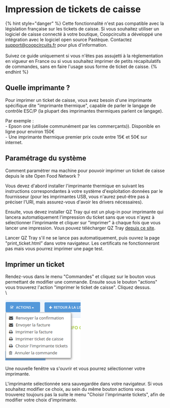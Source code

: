 # Impression de tickets de caisse

{% hint style="danger" %}
Cette fonctionnalité n'est pas compatible avec la législation française sur les tickets de caisse. Si vous souhaitez utiliser un logiciel de caisse connecté à votre boutique, Coopcircuits a développé une intégration avec le logiciel open source Pastèque. Contactez support@coopcircuits.fr pour plus d'information.\
\
Suivez ce guide uniquement si vous n'êtes pas assujetti à la règlementation en vigueur en France ou si vous souhaitez imprimer de petits récapitulatifs de commandes, sans en faire l'usage sous forme de ticket de caisse.
{% endhint %}

## Quelle imprimante ?

Pour imprimer un ticket de caisse, vous avez besoin d'une imprimante spécifique dite "imprimante thermique", capable de parler le langage de contrôle ESC/P (la plupart des imprimantes thermiques parlent ce langage).&#x20;

Par exemple :\
\-  Epson one (utilisée communément par les commerçants)). Disponible en ligne pour environ 150€\
\- Une imprimante thermique premier prix coute entre 15€ et 50€ sur internet.&#x20;

## Paramétrage du système

Comment paramétrer ma machine pour pouvoir imprimer un ticket de caisse depuis le site Open Food Network ?

Vous devez d'abord installer l'imprimante thermique en suivant les instructions correspondantes à votre système d'exploitation données par le fournisseur (pour les imprimantes USB, vous n'aurez peut-être pas à préciser l'URI, mais assurez-vous d'avoir les drivers nécessaires).

Ensuite, vous devez installer QZ Tray qui est un plug-in pour imprimante qui lancera automatiquement l'impression du ticket sans que vous n'ayez à sélectionner l'imprimante et cliquer sur "imprimer" à chaque fois que vous lancer une impression. Vous pouvez télécharger QZ Tray [depuis ce site](https://qz.io/download/#).

Lancer QZ Tray s'il ne se lance pas automatiquement, puis ouvrez la page "print\_ticket.html” dans votre navigateur. Les certificats ne fonctionneront pas mais vous pourrez imprimer une page test.&#x20;

## Imprimer un ticket

Rendez-vous dans le menu "Commandes" et cliquez sur le bouton vous permettant de modifier une commande. Ensuite sous le bouton "actions" vous trouverez l'action "imprimer le ticket de caisse". Cliquez dessus. \
\


![](<../../.gitbook/assets/image (64).png>)

Une nouvelle fenêtre va s'ouvrir et vous pourrez sélectionner votre imprimante.

L'imprimante sélectionnée sera sauvegardée dans votre navigateur.  Si vous souhaitez modifier ce choix, au sein du même bouton actions vous trouverez toujours pas la suite le menu "Choisir l'imprimante tickets", afin de modifier votre choix d'imprimante.
